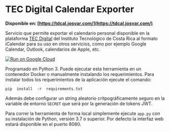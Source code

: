 # TEC Digital Calendar Exporter

**Disponible en: [https://tdcal.josvar.com/](https://tdcal.josvar.com/)**

Servicio que permite exportar el calendario personal disponible en la plataforma [TEC Digital](https://tecdigital.tec.ac.cr/) del Instituto Tecnológico de Costa Rica al formato iCalendar para su uso en otros servicios, como por ejemplo Google Calendar, Outlook, calendarios de Apple, etc.


[![Run on Google Cloud](https://storage.googleapis.com/cloudrun/button.svg)](https://console.cloud.google.com/cloudshell/editor?shellonly=true&cloudshell_image=gcr.io/cloudrun/button&cloudshell_git_repo=https://github.com/JosephTico/TEC-Digital-Calendar-Exporter.git)

Programado en Python 3. Puede ejecutar esta herramienta en un contenedor Docker o manualmente instalando los requerimientos. Para instalar todos los requerimientos de la aplicación ejecute el comando:

```
pip  install  -r  requirements.txt
```
Además debe configurar un string aleatorio critpográficamente seguro en la variable de entorno `SECRET` que será por la generación de tokens JWT.

Para correr la herramienta de forma local simplemente  ejecute `app.py` con su instalación de Python, versión 3.7 o superior. Por defecto la interfaz web estará disponible en el puerto 8080.

